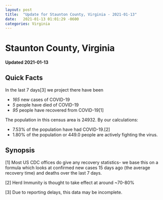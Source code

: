 ```yaml
---
layout: post
title:  "Update for Staunton County, Virginia - 2021-01-13"
date:   2021-01-13 01:01:29 -0600
categories: Virginia
---
```


# Staunton County, Virginia
#### Updated 2021-01-13

## Quick Facts

In the last 7 days[3] we project there have been
- *165* new cases of COVID-19
- *5* people have died of COVID-19
- *95* people have recovered from COVID-19[1]

The population in this census area is 24932. By our calculations:
- 7.53% of the population have had COVID-19.[2]
- 1.80% of the population or 449.0 people are actively fighting the virus.

## Synopsis




[1] Most US CDC offices do give any recovery statistics- we base this on a formula which looks at confirmed new cases
15 days ago (the average recovery time) and deaths over the last 7 days.

[2] Herd Immunity is thought to take effect at around ~70-80%

[3] Due to reporting delays, this data may be incomplete.
 
    
